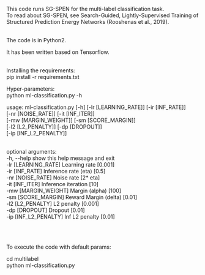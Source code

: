 This code runs SG-SPEN for the multi-label classification task. <br>
To read about SG-SPEN, see Search-Guided, Lightly-Supervised Training of Structured Prediction Energy Networks (Rooshenas et al., 2019). <br><br>

The code is in Python2.<br>

It has been written based on Tensorflow. <br><br>

Installing the requirements:<br>
pip install -r requirements.txt

Hyper-parameters:<br>
python ml-classification.py -h


usage: ml-classification.py [-h] [-lr [LEARNING_RATE]] [-ir [INF_RATE]] <br>
                            [-nr [NOISE_RATE]] [-it [INF_ITER]] <br>
                            [-mw [MARGIN_WEIGHT]] [-sm [SCORE_MARGIN]] <br>
                            [-l2 [L2_PENALTY]] [-dp [DROPOUT]] <br>
                            [-ip [INF_L2_PENALTY]] <br>
                           
<br>
optional arguments: <br>
  -h, --help            show this help message and exit <br>
  -lr [LEARNING_RATE]   Learning rate [0.001] <br>
  -ir [INF_RATE]        Inference rate (eta) [0.5] <br>
  -nr [NOISE_RATE]      Noise rate [2* eta] <br>
  -it [INF_ITER]        Inference iteration [10] <br>
  -mw [MARGIN_WEIGHT]   Margin (alpha) [100] <br>
  -sm [SCORE_MARGIN]    Reward Margin (delta) [0.01] <br>
  -l2 [L2_PENALTY]      L2 penalty [0.001] <br>
  -dp [DROPOUT]         Dropout [0.01] <br>
  -ip [INF_L2_PENALTY]  Inf L2 penalty [0.01] <br>

<br><br>

To execute the code with default params: <br>

cd multilabel <br>
python ml-classification.py

